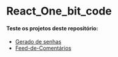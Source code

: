 # React_One_bit_code
#### Teste os projetos deste repositório:
- [Gerado de senhas](https://davimdolabella.github.io/gerador_React/)
- [Feed-de-Comentários](https://github.com/user-attachments/assets/7cff6c6a-50d4-4aac-bd75-3cd8b073fc76)

